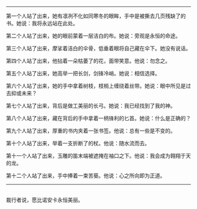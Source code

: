 
---
第一个人站了出来，她有凛冽不化如同寒冬的眼眸，手中是被撕去几页残缺了的书。她说：我将永远站在此处。

第二个人站了出来，她的眼前蒙着一层洁白的布。她说：旁观是永恒的命途。

第三个人站了出来，摩挲着洁白的伞骨，低垂着眼将自己藏在伞下。她没有说话。

第四个人站了出来，他拈着一朵枯萎了的花，面带笑意。他说：勿念之。

第五个人站了出来，她高举一把长剑，剑锋冷峭。她说：相信选择。

第六个人站了出来，她的手中拿着树枝，枝梢上缠绕着丝带。她说：眼中所见是过去抑或未来？

第七个人站了出来，背后是做工美丽的长弓。她说：我已经找到了我的神。

第八个人站了出来，藏在背后的手中拿着一柄锋利的匕首。她说：什么是正确的？

第九个人站了出来，厚重的书内夹着一张书签。他说：总有一些是不变的。

第十个人站了出来，举着一支折断了的杖。他说：随水流而去。

第十一个人站了出来，玉雕的笛末端被遮掩在袖口之下。他说：我会成为翱翔于天的龙。

第十二个人站了出来，手中捧着一束苦葵。他说：心之所向即为正道。

---
<br>
裁行者说，愿比诺安卡永恒美丽。
